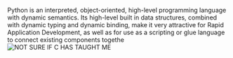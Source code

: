 Python is an interpreted, object-oriented, high-level programming language with dynamic semantics. Its high-level built in data structures, combined with dynamic typing and dynamic binding, make it very attractive for Rapid Application Development, as well as for use as a scripting or glue language to connect existing components togethe
![NOT SURE IF C HAS TAUGHT ME](https://user-images.githubusercontent.com/113608901/226535230-5a13bf2e-9dc0-43c5-a86c-bea99203406c.jpg)

